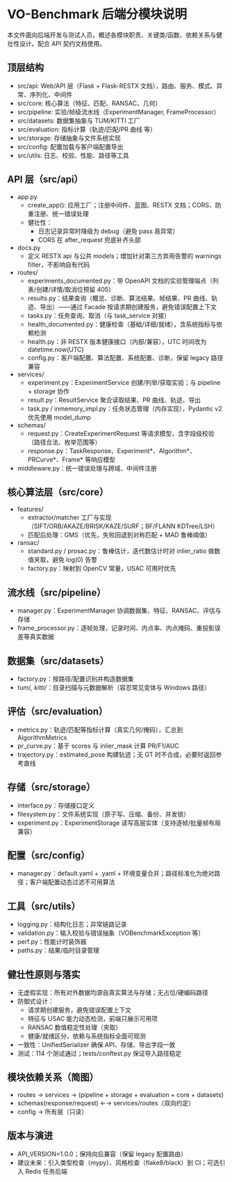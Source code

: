 # VO-Benchmark 后端分模块说明

本文件面向后端开发与测试人员，概述各模块职责、关键类/函数、依赖关系与健壮性设计。配合 API 契约文档使用。

## 顶层结构
- src/api: Web/API 层（Flask + Flask-RESTX 文档），路由、服务、模式、异常、序列化、中间件
- src/core: 核心算法（特征、匹配、RANSAC、几何）
- src/pipeline: 实验/帧级流水线（ExperimentManager, FrameProcessor）
- src/datasets: 数据集抽象与 TUM/KITTI 工厂
- src/evaluation: 指标计算（轨迹/匹配/PR 曲线 等）
- src/storage: 存储抽象与文件系统实现
- src/config: 配置加载与客户端配置导出
- src/utils: 日志、校验、性能、路径等工具

## API 层（src/api）
- app.py
  - create_app(): 应用工厂；注册中间件、蓝图、RESTX 文档；CORS、防重注册、统一错误处理
  - 健壮性：
    - 日志记录异常时降级为 debug（避免 pass 吞异常）
    - CORS 在 after_request 兜底补齐头部
- docs.py
  - 定义 RESTX api 与公共 models；增加针对第三方弃用告警的 warnings filter，不影响自有代码
- routes/
  - experiments_documented.py：带 OpenAPI 文档的实验管理端点（列表/创建/详情/取消位预留 405）
  - results.py：结果查询（概览、诊断、算法结果、帧结果、PR 曲线、轨迹、导出）——通过 Facade 按请求期创建服务，避免错误配置上下文
  - tasks.py：任务查询、取消（与 task_service 对接）
  - health_documented.py：健康检查（基础/详细/就绪），含系统指标与依赖检测
  - health.py：非 RESTX 版本健康接口（内部/兼容），UTC 时间改为 datetime.now(UTC)
  - config.py：客户端配置、算法配置、系统配置、诊断，保留 legacy 路径兼容
- services/
  - experiment.py：ExperimentService 创建/列举/获取实验；与 pipeline + storage 协作
  - result.py：ResultService 聚合读取结果、PR 曲线、轨迹、导出
  - task.py / inmemory_impl.py：任务状态管理（内存实现），Pydantic v2 优先使用 model_dump
- schemas/
  - request.py：CreateExperimentRequest 等请求模型，含字段级校验（路径合法、枚举范围等）
  - response.py：TaskResponse、Experiment*、Algorithm*、PRCurve*、Frame* 等响应模型
- middleware.py：统一错误处理与跨域、中间件注册

## 核心算法层（src/core）
- features/
  - extractor/matcher 工厂与实现（SIFT/ORB/AKAZE/BRISK/KAZE/SURF；BF/FLANN KDTree/LSH）
  - 匹配后处理：GMS（优先，失败回退到对称匹配 + MAD 鲁棒阈值）
- ransac/
  - standard.py / prosac.py：鲁棒估计，迭代数估计时对 inlier_ratio 做数值夹取，避免 log(0) 告警
  - factory.py：映射到 OpenCV 常量，USAC 可用时优先

## 流水线（src/pipeline）
- manager.py：ExperimentManager 协调数据集、特征、RANSAC、评估与存储
- frame_processor.py：逐帧处理，记录时间、内点率、内点掩码、重投影误差等真实数据

## 数据集（src/datasets）
- factory.py：按路径/配置识别并构造数据集
- tum/*, kitti/*：目录扫描与元数据解析（容忍常见变体与 Windows 路径）

## 评估（src/evaluation）
- metrics.py：轨迹/匹配等指标计算（真实几何/掩码），汇总到 AlgorithmMetrics
- pr_curve.py：基于 scores 与 inlier_mask 计算 PR/F1/AUC
- trajectory.py：estimated_pose 构建轨迹；无 GT 时不合成，必要时返回参考直线

## 存储（src/storage）
- interface.py：存储接口定义
- filesystem.py：文件系统实现（原子写、压缩、备份、并发锁）
- experiment.py：ExperimentStorage 读写高层实体（支持逐帧/批量帧布局兼容）

## 配置（src/config）
- manager.py：default.yaml + <env>.yaml + 环境变量合并；路径标准化为绝对路径；客户端配置动态过滤不可用算法

## 工具（src/utils）
- logging.py：结构化日志；异常链路记录
- validation.py：输入校验与错误抽象（VOBenchmarkException 等）
- perf.py：性能计时装饰器
- paths.py：结果/临时目录管理

## 健壮性原则与落实
- 无虚假实现：所有对外数据均源自真实算法与存储；无占位/硬编码路径
- 防御式设计：
  - 请求期创建服务，避免错误配置上下文
  - 特征与 USAC 能力动态检测，前端只展示可用项
  - RANSAC 数值稳定性处理（夹取）
  - 健康/就绪区分，依赖与系统指标全面可观测
- 一致性：UnifiedSerializer 确保 API、存储、导出字段一致
- 测试：114 个测试通过；tests/conftest.py 保证导入路径稳定

## 模块依赖关系（简图）
- routes → services → (pipeline + storage + evaluation + core + datasets)
- schemas(response/request) ←→ services/routes（双向约定）
- config → 所有层（只读）

## 版本与演进
- API_VERSION=1.0.0；保持向后兼容（保留 legacy 配置路由）
- 建议未来：引入类型检查（mypy）、风格检查（flake8/black）到 CI；可选引入 Redis 任务后端

